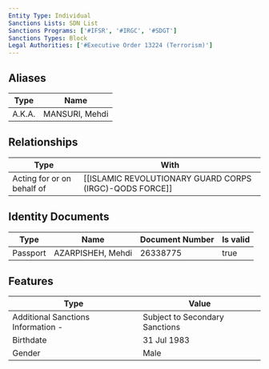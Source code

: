 ```yaml
---
Entity Type: Individual
Sanctions Lists: SDN List
Sanctions Programs: ['#IFSR', '#IRGC', '#SDGT']
Sanctions Types: Block
Legal Authorities: ['#Executive Order 13224 (Terrorism)']
---
```


## Aliases
| Type  | Name      | 
|-------|-----------|
| A.K.A. | MANSURI, Mehdi |

## Relationships
| Type  | With      | 
|-------|-----------|
| Acting for or on behalf of | [[ISLAMIC REVOLUTIONARY GUARD CORPS (IRGC)-QODS FORCE]] |

## Identity Documents
| Type  | Name      | Document Number | Is valid |
|-------|-----------|-----------------|----------|
| Passport | AZARPISHEH, Mehdi | 26338775 | true |

## Features
| Type  | Value      |
|-------|------------|
| Additional Sanctions Information - | Subject to Secondary Sanctions |
| Birthdate | 31 Jul 1983 |
| Gender | Male |
